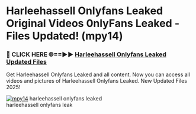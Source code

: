 # Harleehassell Onlyfans Leaked Original Videos 0nlyFans Leaked - Files Updated! (mpy14)

<h3>🔴 CLICK HERE 🌐==►► <a href="https://tinyurl.com/3hn5wdd3" rel="nofollow">Harleehassell Onlyfans Leaked Updated Files</a></h3>

Get Harleehassell Onlyfans Leaked and all content. Now you can access all videos and pictures of Harleehassell Onlyfans Leaked. New Updated Files 2025!

[![mpy14](https://i.imgur.com/4HnBqBT.gif)](https://tinyurl.com/3hn5wdd3)
harleehassell onlyfans leaked<br>
harleehassell onlyfans leak